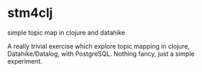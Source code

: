 # stm4clj
simple topic map in clojure and datahike

A really trivial exercise which explore topic mapping in clojure, Datahike/Datalog, with PostgreSQL.
Nothing fancy, just a simple experiment.
